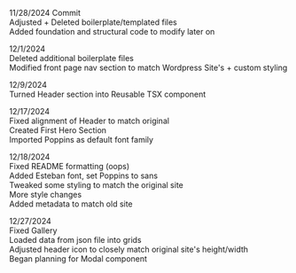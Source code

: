 11/28/2024 Commit <br /> 
Adjusted + Deleted boilerplate/templated files <br />
Added foundation and structural code to modify later on <br />

12/1/2024 <br />
Deleted additional boilerplate files <br />
Modified front page nav section to match Wordpress Site's + custom styling <br />

12/9/2024 <br />
Turned Header section into Reusable TSX component <br />

12/17/2024 <br />
Fixed alignment of Header to match original <br />
Created First Hero Section <br />
Imported Poppins as default font family <br />

12/18/2024 <br />
Fixed README formatting (oops) <br />
Added Esteban font, set Poppins to sans <br />
Tweaked some styling to match the original site <br />
More style changes <br />
Added metadata to match old site <br />

12/27/2024 <br />
Fixed Gallery <br />
Loaded data from json file into grids <br />
Adjusted header icon to closely match original site's height/width <br />
Began planning for Modal component <br />